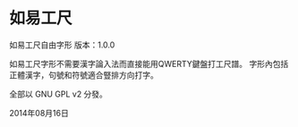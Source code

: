 如易工尺
===========
如易工尺自由字形 版本：1.0.0

如易工尺字形不需要漢字論入法而直接能用QWERTY鍵盤打工尺譜。
字形內包括正體漢字，句號和符號適合豎排方向打字。

全部以 GNU GPL v2 分發。

2014年08月16日
